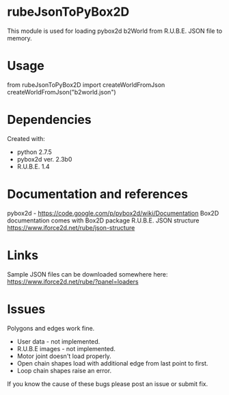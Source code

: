rubeJsonToPyBox2D
=================
This module is used for loading pybox2d b2World from R.U.B.E. JSON file to memory.

Usage
=================
from rubeJsonToPyBox2D import createWorldFromJson
createWorldFromJson("b2world.json")

Dependencies
=================
Created with:
 - python 2.7.5
 - pybox2d ver. 2.3b0
 - R.U.B.E. 1.4

Documentation and references
=================
 pybox2d - https://code.google.com/p/pybox2d/wiki/Documentation
 Box2D documentation comes with Box2D package
 R.U.B.E. JSON structure https://www.iforce2d.net/rube/json-structure

Links
=================
 Sample JSON files can be downloaded somewhere here:
 https://www.iforce2d.net/rube/?panel=loaders

Issues
=================
Polygons and edges work fine.
 - User data - not implemented.
 - R.U.B.E images - not implemented.
 - Motor joint doesn't load properly.
 - Open chain shapes load with additional edge from last point to first.
 - Loop chain shapes raise an error.

If you know the cause of these bugs please post an issue or submit fix.
